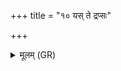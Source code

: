 +++
title = "१० यस् ते द्रप्सः"

+++
<details><summary>मूलम् (GR)</summary>

+++(PSK 20.12.10)+++यस् ते द्रप्सः पतितः पृथिव्यां  
धानासोमः परिवापः करम्भः ।  
अयं देवो बृहस्पतिः  
सं तं सिञ्चतु वर्चसे ॥
</details>